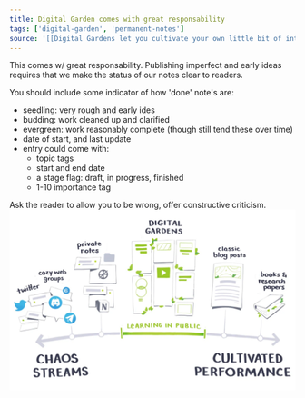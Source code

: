 ```yaml
---
title: Digital Garden comes with great responsability
tags: ['digital-garden', 'permanent-notes']
source: '[[Digital Gardens let you cultivate your own little bit of internet]]'
---
```


This comes w/ great responsability. Publishing imperfect and early ideas requires that we make the status of our notes clear to readers.

You should include some indicator of how 'done' note's are:
- seedling: very rough and early ides
- budding: work cleaned up and clarified
- evergreen: work reasonably complete (though still tend these over time)
- date of start, and last update
- entry could come with:
	- topic tags
	- start and end date
	- a stage flag: draft, in progress, finished
	- 1-10 importance tag

Ask the reader to allow you to be wrong, offer constructive criticism.
![digital-garden](digital-garden.png)
